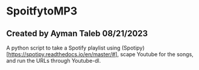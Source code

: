 # SpoitfytoMP3

## Created by Ayman Taleb 08/21/2023

A python script to take a Spotify playlist using (Spotipy)[https://spotipy.readthedocs.io/en/master/#], scape Youtube for the songs, and run the URLs through Youtube-dl. 